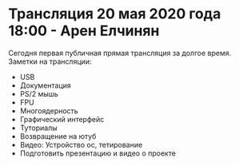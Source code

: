 # Трансляция 20 мая 2020 года 18:00 - Арен Елчинян

Сегодня первая публичная прямая трансляция за долгое время.
Заметки на трансляции:

- USB
- Документация
- PS/2 мышь
- FPU
- Многоядерность
- Графический интерфейс
- Туториалы
- Возвращение на ютуб
- Видео: Устройство ос, тетирование
- Подготовить презентацию и видео о проекте
